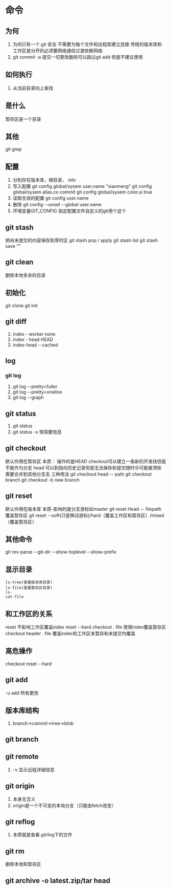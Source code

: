 # 命令
## 为何
1. 为何只有一个.git 安全 不需要为每个文件和远程库建立连接 传统的版本库和工作区是分开的必须要网络通信过渡依赖网络
2. git commit -a 提交一切更改删除可以跳过git add 但是不建议使用
## 如何执行
1. 从当前目录向上查找
## 是什么
暂存区是一个目录
## 其他
git grep
## 配置
1. 分别存在版本库，根目录， /etc
2. 写入配置
git config global/sysem user.name "xiaomeng"
git config global/sysem alias.co commit
git config global/sysem  color.ui true
3. 读取生效的配置
git config user.name
4. 删除
git config --unset --global user.name
4. 环境变量GIT_CONFIG 指定配置文件自定义的git用个这个
## git stash
把尚未提交的内容保存到零时区
git stash pop / apply
git stash list
git stash save  “”
## git clean
删除本地多余的目录
## 初始化
git clone
git init
## git diff
1. index - worker none
2. index - head HEAD
3. index-head --cached
## log
### git log 
1. git log --pretty=fuller
2. git log --pretty=oneline
2. git log --graph
## git status
1. git status
2. git status -s 带简要信息
## git checkout
默认作用在暂存区
本质： 操作的是HEAD
checkout可以建立一条新的开发线但是不能作为分支
head 可以到指向历史记录但是无法保存和提交随时🉑可能被清除
需要合并到其他分支去
三种用法
git checkout head -- path
git checkout branch
git checkout -b new branch
## git reset
默认作用在版本库
本质-影响的是分支游标如master
git reset Head -- filepath 覆盖暂存区
git reset --soft(只是移动游标)/hard（覆盖工作区和暂存区）/mixed（覆盖暂存区）
## 其他命令
git rev-parse --git-dir --show-toplevel --show-prefix
## 显示目录
    ls-tree(查看版本库目录)
    ls-file(查看暂存区目录)
    ls-
    cat-file
## 和工作区的关系
reset 不影响工作区覆盖index
reset --hard
checkout . file 使用index覆盖暂存区
checkout header . file 覆盖index和工作区未暂存和未提交均覆盖
## 高危操作
checkout
reset --hard
## git add
-u add 所有更改
## 版本库结构
1. branch->commit->tree->blob
## git branch
## git remote 
1. -v 显示远程详细信息
## git origin
1. 本身无含义
2. origin是一个不可变的本地分支（只能由fetch改变）
## git reflog
1. 本质就是查看.git/log下的文件
## git rm 
删除本地和暂存区
## git archive -o latest.zip/tar head